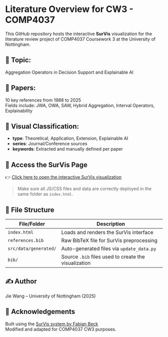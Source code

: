 
# Literature Overview for CW3 - COMP4037

This GitHub repository hosts the interactive **SurVis** visualization for the literature review project of COMP4037 Coursework 3 at the University of Nottingham.

## 📌 Topic:  
Aggregation Operators in Decision Support and Explainable AI

## 📄 Papers:
10 key references from 1988 to 2025  
Fields include: JWA, OWA, SAW, Hybrid Aggregation, Interval Operators, Explainability

## 🧩 Visual Classification:
- **type**: Theoretical, Application, Extension, Explainable AI  
- **series**: Journal/Conference sources  
- **keywords**: Extracted and manually defined per paper

## 🔗 Access the SurVis Page

👉 [Click here to open the interactive SurVis visualization](https://elsaw000.github.io/survis-cw3-JieWang/)

> Make sure all JS/CSS files and data are correctly deployed in the same folder as `index.html`.

## 📁 File Structure

| File/Folder                | Description                                           |
|---------------------------|-------------------------------------------------------|
| `index.html`              | Loads and renders the SurVis interface               |
| `references.bib`          | Raw BibTeX file for SurVis preprocessing             |
| `src/data/generated/`     | Auto-generated files via `update_data.py`            |
| `bib/`                    | Source `.bib` files used to create the visualization |

## ✍️ Author  
Jie Wang – University of Nottingham (2025)

## 🧠 Acknowledgements  
Built using the [SurVis system by Fabian Beck](https://github.com/fabian-beck/survis)  
Modified and adapted for COMP4037 CW3 purposes.

